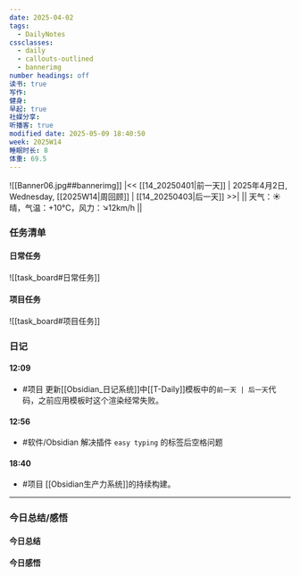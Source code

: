 ```yaml
---
date: 2025-04-02
tags:
  - DailyNotes
cssclasses:
  - daily
  - callouts-outlined
  - bannerimg
number headings: off
读书: true
写作: 
健身: 
早起: true
社媒分享: 
听播客: true
modified date: 2025-05-09 18:40:50
week: 2025W14
睡眠时长: 8
体重: 69.5
---
```

![[Banner06.jpg##bannerimg]]
 |<< [[14_20250401|前一天]] | 2025年4月2日, Wednesday, [[2025W14|周回顾]]  | [[14_20250403|后一天]] >>| 
 ||  天气：☀️   晴，气温：+10°C，风力：↘12km/h ||

### 任务清单

#### 日常任务
![[task_board#日常任务]]

#### 项目任务
![[task_board#项目任务]]

### 日记

#### 12:09
- #项目 更新[[Obsidian_日记系统]]中[[T-Daily]]模板中的`前一天 | 后一天`代码，之前应用模板时这个渲染经常失败。
#### 12:56
- #软件/Obsidian 解决插件 `easy typing` 的标签后空格问题
#### 18:40
- #项目 [[Obsidian生产力系统]]的持续构建。




---

### 今日总结/感悟

#### 今日总结


#### 今日感悟
